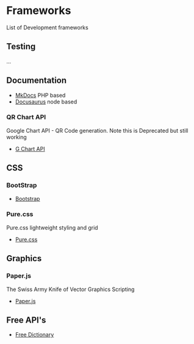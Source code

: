 # Frameworks
List of Development frameworks


## Testing
...

## Documentation

* [MkDocs](https://www.mkdocs.org/) PHP based
* [Docusaurus](https://docusaurus.io/) node based


### QR Chart API
Google Chart API - QR Code generation. Note this is Deprecated but still working 

* [G Chart API](]https://developers.google.com/chart/infographics/docs/qr_codes)



## CSS

### BootStrap
* [Bootstrap](https://getbootstrap.com/)

### Pure.css
Pure.css lightweight styling and grid 
* [Pure.css](https://purecss.io/)



## Graphics

### Paper.js
The Swiss Army Knife of Vector Graphics Scripting

* [Paper.js](http://paperjs.org/)


## Free API's

* [Free Dictionary](https://dictionaryapi.dev/)